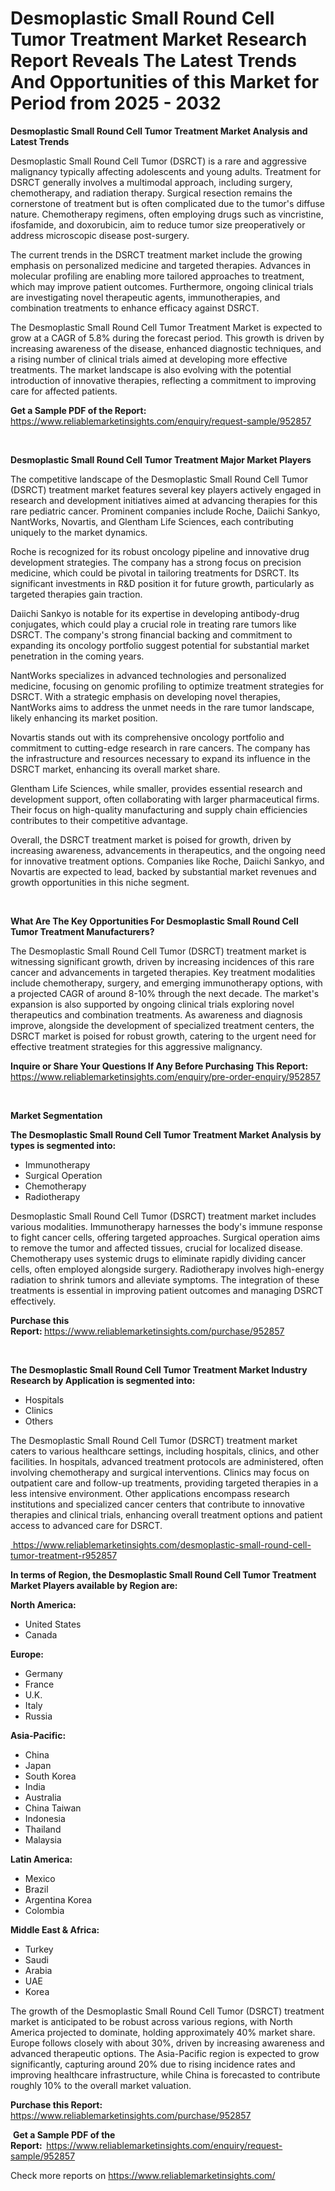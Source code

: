 <p><h1>Desmoplastic Small Round Cell Tumor Treatment Market Research Report Reveals The Latest Trends And Opportunities of this Market for Period from 2025 - 2032</h1></p><p><strong>Desmoplastic Small Round Cell Tumor Treatment Market Analysis and Latest Trends</strong></p>
<p><p>Desmoplastic Small Round Cell Tumor (DSRCT) is a rare and aggressive malignancy typically affecting adolescents and young adults. Treatment for DSRCT generally involves a multimodal approach, including surgery, chemotherapy, and radiation therapy. Surgical resection remains the cornerstone of treatment but is often complicated due to the tumor's diffuse nature. Chemotherapy regimens, often employing drugs such as vincristine, ifosfamide, and doxorubicin, aim to reduce tumor size preoperatively or address microscopic disease post-surgery.</p><p>The current trends in the DSRCT treatment market include the growing emphasis on personalized medicine and targeted therapies. Advances in molecular profiling are enabling more tailored approaches to treatment, which may improve patient outcomes. Furthermore, ongoing clinical trials are investigating novel therapeutic agents, immunotherapies, and combination treatments to enhance efficacy against DSRCT.</p><p>The Desmoplastic Small Round Cell Tumor Treatment Market is expected to grow at a CAGR of 5.8% during the forecast period. This growth is driven by increasing awareness of the disease, enhanced diagnostic techniques, and a rising number of clinical trials aimed at developing more effective treatments. The market landscape is also evolving with the potential introduction of innovative therapies, reflecting a commitment to improving care for affected patients.</p></p>
<p><strong>Get a Sample PDF of the Report:&nbsp;</strong> <a href="https://www.reliablemarketinsights.com/enquiry/request-sample/952857?utm_campaign=2951&utm_medium=2&utm_source=Github&utm_content=ia&utm_term=07032025&utm_id=desmoplastic-small-round-cell-tumor-treatment">https://www.reliablemarketinsights.com/enquiry/request-sample/952857</a></p>
<p>&nbsp;</p>
<p><strong>Desmoplastic Small Round Cell Tumor Treatment Major Market Players</strong></p>
<p><p>The competitive landscape of the Desmoplastic Small Round Cell Tumor (DSRCT) treatment market features several key players actively engaged in research and development initiatives aimed at advancing therapies for this rare pediatric cancer. Prominent companies include Roche, Daiichi Sankyo, NantWorks, Novartis, and Glentham Life Sciences, each contributing uniquely to the market dynamics.</p><p>Roche is recognized for its robust oncology pipeline and innovative drug development strategies. The company has a strong focus on precision medicine, which could be pivotal in tailoring treatments for DSRCT. Its significant investments in R&D position it for future growth, particularly as targeted therapies gain traction.</p><p>Daiichi Sankyo is notable for its expertise in developing antibody-drug conjugates, which could play a crucial role in treating rare tumors like DSRCT. The company's strong financial backing and commitment to expanding its oncology portfolio suggest potential for substantial market penetration in the coming years.</p><p>NantWorks specializes in advanced technologies and personalized medicine, focusing on genomic profiling to optimize treatment strategies for DSRCT. With a strategic emphasis on developing novel therapies, NantWorks aims to address the unmet needs in the rare tumor landscape, likely enhancing its market position.</p><p>Novartis stands out with its comprehensive oncology portfolio and commitment to cutting-edge research in rare cancers. The company has the infrastructure and resources necessary to expand its influence in the DSRCT market, enhancing its overall market share.</p><p>Glentham Life Sciences, while smaller, provides essential research and development support, often collaborating with larger pharmaceutical firms. Their focus on high-quality manufacturing and supply chain efficiencies contributes to their competitive advantage.</p><p>Overall, the DSRCT treatment market is poised for growth, driven by increasing awareness, advancements in therapeutics, and the ongoing need for innovative treatment options. Companies like Roche, Daiichi Sankyo, and Novartis are expected to lead, backed by substantial market revenues and growth opportunities in this niche segment.</p></p>
<p>&nbsp;</p>
<p><strong>What Are The Key Opportunities For Desmoplastic Small Round Cell Tumor Treatment Manufacturers?</strong></p>
<p><p>The Desmoplastic Small Round Cell Tumor (DSRCT) treatment market is witnessing significant growth, driven by increasing incidences of this rare cancer and advancements in targeted therapies. Key treatment modalities include chemotherapy, surgery, and emerging immunotherapy options, with a projected CAGR of around 8-10% through the next decade. The market's expansion is also supported by ongoing clinical trials exploring novel therapeutics and combination treatments. As awareness and diagnosis improve, alongside the development of specialized treatment centers, the DSRCT market is poised for robust growth, catering to the urgent need for effective treatment strategies for this aggressive malignancy.</p></p>
<p><strong>Inquire or Share Your Questions If Any Before Purchasing This Report:</strong> <a href="https://www.reliablemarketinsights.com/enquiry/pre-order-enquiry/952857?utm_campaign=2951&utm_medium=2&utm_source=Github&utm_content=ia&utm_term=07032025&utm_id=desmoplastic-small-round-cell-tumor-treatment">https://www.reliablemarketinsights.com/enquiry/pre-order-enquiry/952857</a></p>
<p>&nbsp;</p>
<p><strong>Market Segmentation</strong></p>
<p><strong>The Desmoplastic Small Round Cell Tumor Treatment Market Analysis by types is segmented into:</strong></p>
<p><ul><li>Immunotherapy</li><li>Surgical Operation</li><li>Chemotherapy</li><li>Radiotherapy</li></ul></p>
<p><p>Desmoplastic Small Round Cell Tumor (DSRCT) treatment market includes various modalities. Immunotherapy harnesses the body's immune response to fight cancer cells, offering targeted approaches. Surgical operation aims to remove the tumor and affected tissues, crucial for localized disease. Chemotherapy uses systemic drugs to eliminate rapidly dividing cancer cells, often employed alongside surgery. Radiotherapy involves high-energy radiation to shrink tumors and alleviate symptoms. The integration of these treatments is essential in improving patient outcomes and managing DSRCT effectively.</p></p>
<p><strong>Purchase this Report:&nbsp;</strong><a href="https://www.reliablemarketinsights.com/purchase/952857?utm_campaign=2951&utm_medium=2&utm_source=Github&utm_content=ia&utm_term=07032025&utm_id=desmoplastic-small-round-cell-tumor-treatment">https://www.reliablemarketinsights.com/purchase/952857</a></p>
<p>&nbsp;</p>
<p><strong>The Desmoplastic Small Round Cell Tumor Treatment Market Industry Research by Application is segmented into:</strong></p>
<p><ul><li>Hospitals</li><li>Clinics</li><li>Others</li></ul></p>
<p><p>The Desmoplastic Small Round Cell Tumor (DSRCT) treatment market caters to various healthcare settings, including hospitals, clinics, and other facilities. In hospitals, advanced treatment protocols are administered, often involving chemotherapy and surgical interventions. Clinics may focus on outpatient care and follow-up treatments, providing targeted therapies in a less intensive environment. Other applications encompass research institutions and specialized cancer centers that contribute to innovative therapies and clinical trials, enhancing overall treatment options and patient access to advanced care for DSRCT.</p></p>
<p><a href="https://www.reliablemarketinsights.com/desmoplastic-small-round-cell-tumor-treatment-r952857?utm_campaign=2951&utm_medium=2&utm_source=Github&utm_content=ia&utm_term=07032025&utm_id=desmoplastic-small-round-cell-tumor-treatment">&nbsp;https://www.reliablemarketinsights.com/desmoplastic-small-round-cell-tumor-treatment-r952857</a></p>
<p><strong>In terms of Region, the Desmoplastic Small Round Cell Tumor Treatment Market Players available by Region are:</strong></p>
<p>
    <p> <strong> North America: </strong>
        <ul>
            <li>United States</li>
            <li>Canada</li>
        </ul>
        </p> 
    <p> <strong> Europe: </strong>
        <ul>
            <li>Germany</li>
            <li>France</li>
            <li>U.K.</li>
            <li>Italy</li>
            <li>Russia</li>
        </ul>
        </p> 
    <p> <strong> Asia-Pacific: </strong>
        <ul>
            <li>China</li>
            <li>Japan</li>
            <li>South Korea</li>
            <li>India</li>
            <li>Australia</li>
            <li>China Taiwan</li>
            <li>Indonesia</li>
            <li>Thailand</li>
            <li>Malaysia</li>
        </ul>
        </p> 
    <p> <strong> Latin America: </strong>
        <ul>
            <li>Mexico</li>
            <li>Brazil</li>
            <li>Argentina Korea</li>
            <li>Colombia</li>
        </ul>
        </p> 
    <p> <strong> Middle East & Africa: </strong>
        <ul>
            <li>Turkey</li>
            <li>Saudi</li>
            <li>Arabia</li>
            <li>UAE</li>
            <li>Korea</li>
        </ul>
    </p>
    </p>
<p><p>The growth of the Desmoplastic Small Round Cell Tumor (DSRCT) treatment market is anticipated to be robust across various regions, with North America projected to dominate, holding approximately 40% market share. Europe follows closely with about 30%, driven by increasing awareness and advanced therapeutic options. The Asia-Pacific region is expected to grow significantly, capturing around 20% due to rising incidence rates and improving healthcare infrastructure, while China is forecasted to contribute roughly 10% to the overall market valuation.</p></p>
<p><strong>Purchase this Report: </strong><a href="https://www.reliablemarketinsights.com/purchase/952857?utm_campaign=2951&utm_medium=2&utm_source=Github&utm_content=ia&utm_term=07032025&utm_id=desmoplastic-small-round-cell-tumor-treatment">https://www.reliablemarketinsights.com/purchase/952857</a></p>
<p>&nbsp;<strong>Get a Sample PDF of the Report:&nbsp;&nbsp;</strong><a href="https://www.reliablemarketinsights.com/enquiry/request-sample/952857?utm_campaign=2951&utm_medium=2&utm_source=Github&utm_content=ia&utm_term=07032025&utm_id=desmoplastic-small-round-cell-tumor-treatment">https://www.reliablemarketinsights.com/enquiry/request-sample/952857</a></p>
<p><strong></strong></p>
<p>Check more reports on <a href="https://www.reliablemarketinsights.com/?utm_campaign=2951&utm_medium=2&utm_source=Github&utm_content=ia&utm_term=07032025&utm_id=desmoplastic-small-round-cell-tumor-treatment">https://www.reliablemarketinsights.com/</a></p>